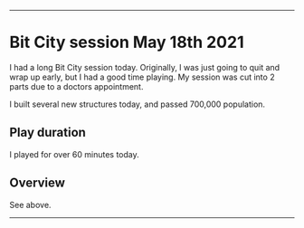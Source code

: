 
***

# Bit City session May 18th 2021

I had a long Bit City session today. Originally, I was just going to quit and wrap up early, but I had a good time playing. My session was cut into 2 parts due to a doctors appointment.

I built several new structures today, and passed 700,000 population.

<!--

## Upgrades

I upgraded the bank today, but that was it.

### Common upgrades

I finished off the rest of the tier 8 common upgrades today, now having all upgrades in city 8. It will be much easier to get them back when prestiging.

### Epic upgrades

I bought 1 "keeper of keys" upgrade today, adding 10% keys to my next prestige. It didn't add as many as I thought it would.

## Building

I constructed dozens of buildings today, and made a lot of progress here. I am up to a population of 512000 now (512000 - 511488 = 512 (16 * 32 = 512)) a unique number in mathematics and computing.

## Cars

I bought 1 set of 8 cars today to increase production.

## Double time

I used the double time boost at least 3 times today to make gameplay a bit faster, but I didn't use it over 60% of the time.

!-->

## Play duration

I played for over 60 minutes today.

## Overview

See above.

***

